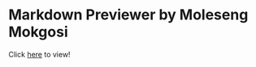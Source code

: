 # Markdown Previewer by Moleseng Mokgosi

Click [here](https://kemoleseng.github.io/Markdown-Previewer-by-Moleseng-Mokgosi/) to view! 